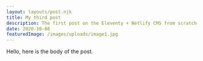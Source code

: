 ```yaml
---
layout: layouts/post.njk
title: My third post
description: The first post on the Eleventy + Netlify CMS from scratch blog
date: 2020-10-08
featuredImage: /images/uploads/image1.jpg
---
```

Hello, here is the body of the post.